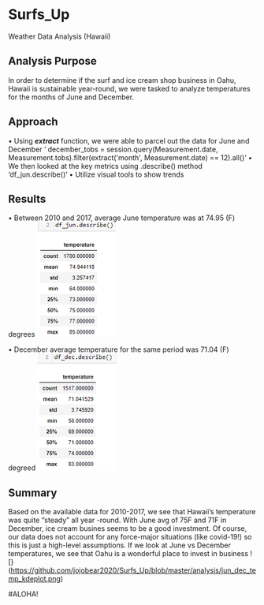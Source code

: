# Surfs_Up
Weather Data Analysis (Hawaii)

## Analysis Purpose
In order to determine if the surf and ice cream shop business in Oahu, Hawaii is sustainable year-round, we were tasked to analyze temperatures for the months of June and December.


## Approach
•	Using ***extract*** function, we were able to parcel out the data for June and December
‘ december_tobs = session.query(Measurement.date, Measurement.tobs).filter(extract('month', Measurement.date) == 12).all()’
•	We then looked at the key metrics using .describe() method
‘df_jun.describe()’
•	Utilize visual tools to show trends


## Results
•	Between 2010 and 2017, average June temperature was at 74.95 (F) degrees
![]( https://github.com/jojobear2020/Surfs_Up/blob/master/analysis/june_summary.PNG)

•	December average temperature for the same period was 71.04 (F) degreed
![]( https://github.com/jojobear2020/Surfs_Up/blob/master/analysis/december_summary.PNG)

## Summary
Based on the available data for 2010-2017, we see that Hawaii’s temperature was quite “steady” all year -round. With June avg of 75F and 71F in December, ice cream busines seems to be a good investment. Of course, our data does not account for any force-major situations (like covid-19!) so this is just a high-level assumptions. If we look at June vs December temperatures, we see that Oahu is a wonderful place to invest in business
![}(https://github.com/jojobear2020/Surfs_Up/blob/master/analysis/jun_dec_temp_kdeplot.png)

#ALOHA! 

